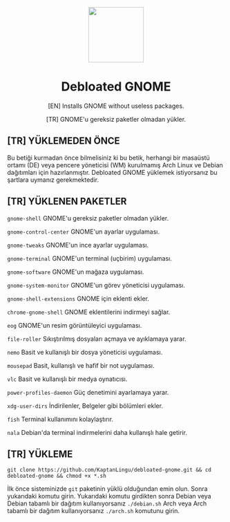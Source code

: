 <div align="center">
  <img src="https://upload.wikimedia.org/wikipedia/commons/6/68/Gnomelogo.svg" width="128">
  <h1 align="center">Debloated GNOME</h1>
  <p align="center">[EN] Installs GNOME without useless packages.</p>
  <p align="center">[TR] GNOME'u gereksiz paketler olmadan yükler.</p>
</div>

## [TR] YÜKLEMEDEN ÖNCE
Bu betiği kurmadan önce bilmelisiniz ki bu betik, herhangi bir masaüstü ortamı (DE) veya pencere yöneticisi (WM) kurulmamış Arch Linux ve Debian dağıtımları için hazırlanmıştır. Debloated GNOME yüklemek istiyorsanız bu şartlara uymanız gerekmektedir.

## [TR] YÜKLENEN PAKETLER
`gnome-shell`  GNOME'u gereksiz paketler olmadan yükler.

`gnome-control-center`  GNOME'un ayarlar uygulaması.

`gnome-tweaks`  GNOME'un ince ayarlar uygulaması.

`gnome-terminal`  GNOME'un terminal (uçbirim) uygulaması.

`gnome-software`  GNOME'un mağaza uygulaması.

`gnome-system-monitor`  GNOME'un görev yöneticisi uygulaması.

`gnome-shell-extensions`  GNOME için eklenti ekler.

`chrome-gnome-shell`  GNOME eklentilerini indirmeyi sağlar.

`eog`  GNOME'un resim görüntüleyici uygulaması.

`file-roller`  Sıkıştırılmış dosyaları açmaya ve ayıklamaya yarar.

`nemo`  Basit ve kullanışlı bir dosya yöneticisi uygulaması.

`mousepad`  Basit, kullanışlı ve hafif bir not uygulaması.

`vlc`  Basit ve kullanışlı bir medya oynatıcısı.

`power-profiles-daemon`  Güç denetimini ayarlamaya yarar.

`xdg-user-dirs`  İndirilenler, Belgeler gibi bölümleri ekler.

`fish`  Terminal kullanımını kolaylaştırır.

`nala`  Debian'da terminal indirmelerini daha kullanışlı hale getirir.


## [TR] YÜKLEME
```
git clone https://github.com/KaptanLingu/debloated-gnome.git && cd debloated-gnome && chmod +x *.sh
```
İlk önce sisteminizde `git` paketinin yüklü olduğundan emin olun. Sonra yukarıdaki komutu girin. Yukarıdaki komutu girdikten sonra Debian veya Debian tabamlı bir dağıtım kullanıyorsanız `./debian.sh` Arch veya Arch tabamlı bir dağıtım kullanıyorsanız `./arch.sh` komutunu girin.

